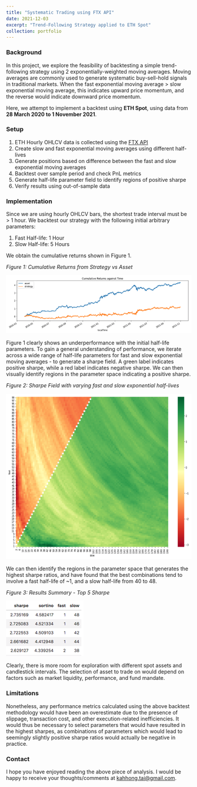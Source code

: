 ```yaml
---
title: "Systematic Trading using FTX API"
date: 2021-12-03
excerpt: "Trend-Following Strategy applied to ETH Spot"
collection: portfolio
---
```


### Background
In this project, we explore the feasibility of backtesting a simple trend-following strategy using 2 exponentially-weighted moving averages. Moving averages are commonly used to generate systematic buy-sell-hold signals in traditional markets. When the fast exponential moving average > slow exponential moving average, this indicates upward price momentum, and the reverse would indicate downward price momentum.

Here, we attempt to implement a backtest using **ETH Spot**, using data from **28 March 2020 to 1 November 2021**.

### Setup
1. ETH Hourly OHLCV data is collected using the [FTX API](https://docs.ftx.com/#overview)
2. Create slow and fast exponential moving averages using different half-lives
3. Generate positions based on difference between the fast and slow exponential moving averages
4. Backtest over sample period and check PnL metrics
5. Generate half-life parameter field to identify regions of positive sharpe
6. Verify results using out-of-sample data

### Implementation
Since we are using hourly OHLCV bars, the shortest trade interval must be > 1 hour. We backtest our strategy with the following initial arbitrary parameters:
1. Fast Half-life: 1 Hour
2. Slow Half-life: 5 Hours

We obtain the cumulative returns shown in Figure 1.

<p align = "left"><em>Figure 1: Cumulative Returns from Strategy vs Asset</em></p>
<p align="left"><img src="/images/Trend-following Cumulative Returns.png"/></p>

Figure 1 clearly shows an underperformance with the initial half-life parameters. To gain a general understanding of performance, we iterate across a wide range of half-life parameters for fast and slow exponential moving averages - to generate a sharpe field. A green label indicates positive sharpe, while a red label indicates negative sharpe. We can then visually identify regions in the parameter space indicating a positive sharpe.

<p align = "left"><em>Figure 2: Sharpe Field with varying fast and slow exponential half-lives</em></p>
<p align="left"><img src="/images/Trend-following Sharpe Field.png" height="450" width="600" /></p>

We can then identify the regions in the parameter space that generates the highest sharpe ratios, and have found that the best combinations tend to involve a fast half-life of ~1, and a slow half-life from 40 to 48.

<p align = "left"><em>Figure 3: Results Summary - Top 5 Sharpe </em></p>
<p align="left"><img src="/images/Trend-following Results Table.png" height="150" width="210" /></p>

Clearly, there is more room for exploration with different spot assets and candlestick intervals. The selection of asset to trade on would depend on factors such as market liquidity, performance, and fund mandate.

### Limitations

Nonetheless, any performance metrics calculated using the above backtest methodology would have been an overestimate due to the presence of slippage, transaction cost, and other execution-related inefficiencies. It would thus be necessary to select parameters that would have resulted in the highest sharpes, as combinations of parameters which would lead to seemingly slightly positive sharpe ratios would actually be negative in practice.

### Contact
I hope you have enjoyed reading the above piece of analysis. I would be happy to receive your thoughts/comments at [kahhong.tai@gmail.com](kahhong.tai@gmail.com).
